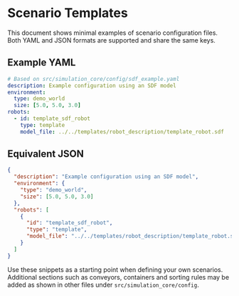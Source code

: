 # Scenario Templates

This document shows minimal examples of scenario configuration files. Both YAML and JSON formats are supported and share the same keys.

## Example YAML

```yaml
# Based on src/simulation_core/config/sdf_example.yaml
description: Example configuration using an SDF model
environment:
  type: demo_world
  size: [5.0, 5.0, 3.0]
robots:
  - id: template_sdf_robot
    type: template
    model_file: ../../templates/robot_description/template_robot.sdf
```

## Equivalent JSON

```json
{
  "description": "Example configuration using an SDF model",
  "environment": {
    "type": "demo_world",
    "size": [5.0, 5.0, 3.0]
  },
  "robots": [
    {
      "id": "template_sdf_robot",
      "type": "template",
      "model_file": "../../templates/robot_description/template_robot.sdf"
    }
  ]
}
```

Use these snippets as a starting point when defining your own scenarios. Additional sections such as conveyors, containers and sorting rules may be added as shown in other files under `src/simulation_core/config`.
